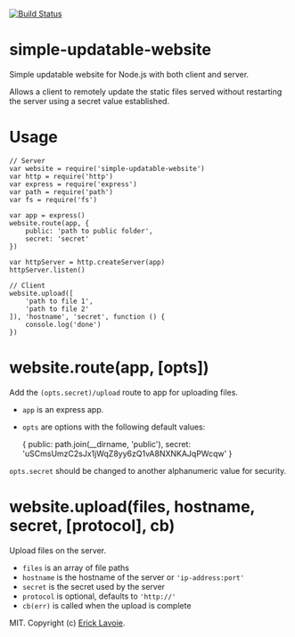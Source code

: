 [![Build Status](https://travis-ci.org/elavoie/simple-updatable-website.svg?branch=master)](https://travis-ci.org/elavoie/simple-updatable-website)

# simple-updatable-website
Simple updatable website for Node.js with both client and server.

Allows a client to remotely update the static files served without restarting the server using a secret value established.

# Usage
   
    // Server 
    var website = require('simple-updatable-website')
    var http = require('http')
    var express = require('express')
    var path = require('path')
    var fs = require('fs')

    var app = express()
    website.route(app, {
        public: 'path to public folder',
        secret: 'secret'
    })

    var httpServer = http.createServer(app)
    httpServer.listen()

    // Client
    website.upload([
        'path to file 1',
        'path to file 2'
    ]), 'hostname', 'secret', function () {
        console.log('done')
    })
    

# website.route(app, [opts])

Add the `(opts.secret)/upload` route to app for uploading files.

- `app` is an express app.
- `opts` are options with the following default values:

    {
        public: path.join(__dirname, 'public'),
        secret: 'uSCmsUmzC2sJx1jWqZ8yy6zQ1vA8NXNKAJqPWcqw' 
    }

 `opts.secret` should be changed to another alphanumeric value for security.

# website.upload(files, hostname, secret, [protocol], cb)

Upload files on the server.

- `files` is an array of file paths
- `hostname` is the hostname of the server or `'ip-address:port'`
- `secret` is the secret used by the server
- `protocol` is optional, defaults to `'http://'`
- `cb(err)` is called when the upload is complete

MIT. Copyright (c) [Erick Lavoie](http://ericklavoie.com).
